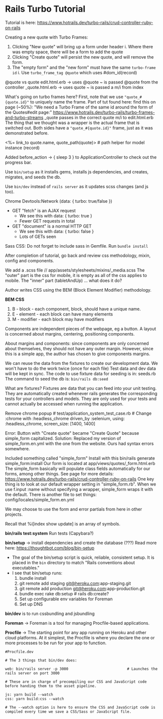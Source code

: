 # Rails Turbo Tutorial

Tutorial is here:
https://www.hotrails.dev/turbo-rails/crud-controller-ruby-on-rails

Creating a new quote with Turbo Frames:
1. Clicking "New quote" will bring up a form under header
	i. Where there was empty space, there will be a form to add the quote
2. Clicking "Create quote" will persist the new quote, and will remove the form.
3. The "empty form" and the "new form" must have the same `turbo-frame id`
	i. Use `turbo_frame_tag @quote` which uses #dom_id(record)


@quote vs quote
	edit.html.erb -> uses @quote
		~ is passed @quote from the controller
	_quote.html.erb -> uses quote
		~ is passed a m/i from index

What's going on turbo frames here?
First, note that we use `"quote_#{quote.id}"` to uniquely name the frame.
Part of tut found here:
	find this on page (~50%): "We need a Turbo Frame of the same id around the form of the Quotes#edit page:"
	https://www.hotrails.dev/turbo-rails/turbo-frames-and-turbo-streams
_quote passes in the correct quote m/i to edit.html.erb
The thing that we thought was a wrapper is the actual frame that is switched out.
Both sides have a  `"quote_#{quote.id}"` frame, just as it was demonstrated before.


<%= link_to quote.name, quote_path(quote)>						# path helper for model instance (record)

Added before_action -> { sleep 3 } to ApplicationController to check out the progress bar.

Use `bin/setup` as it installs gems, installs js dependencies, and creates, migrates, and seeds the db.

Use `bin/dev` instead of `rails server` as it updates scss changes (and js too).

Chrome Devtools:Network (data: { turbo: true/false })
* GET "fetch" is an AJAX request
	- We see this with data: { turbo: true }
	- Fewer GET requests in total
* GET "document" is a normal HTTP GET
	- We see this with data: { turbo: false }
	- Lots of GETs seen

Sass CSS: Do not forget to include sass in Gemfile. Run `bundle install`

After completion of tutorial, go back and review css methodology, mixin, config and components.

We add a .scss file
	// app/assets/stylesheets/mixins/_media.scss
The "outer" part is the css for mobile, it is empty as all of the css applies to mobile.
The "inner" part (tabletAndUp) ... what does it do?

Author writes CSS using the BEM (Block Element Modifier) methodology.

**BEM CSS**
1. B - block - each component, block, should have a unique name.
2. E - element - each block can have many elements
3. M - modifier - each block may have modifiers

Components are independent pieces of the webpage, eg a button.
A layout is concerned about margins, centering, positioning components.

About margins and components: since components are only concerned about themselves, they should not have any outer margin. 
However, since this is a simple app, the author has chosen to give components margins.

We can reuse the data from the fixtures to create our development data.
We won't have to do the work twice (once for each file)
Test data and dev data will be kept in sync.
The code to use fixture data for seeding is in:
	seeds.rb
The command to seed the db is:
`bin/rails db:seed`

What are fixtures?
	Fixtures are data that you can feed into your unit testing. They are automatically created whenever rails generates the corresponding tests for your controllers and models. They are only used for your tests and cannot actually be accessed when running the application.

Remove chrome popup
	# test/application_system_test_case.rb
		# Change :chrome with :headless_chrome
		driven_by :selenium, using: :headless_chrome, screen_size: [1400, 1400]

Error: Button with "Create quote" became "Create Quote" because simple_form capitalized.
Solution: Replaced my version of simple_form.en.yml with the one from the website. Ours had syntax errors somewhere.

Included something called "simple_form"
Install with this
	bin/rails generate simple_form:install
Our form is located at
	app/views/quotes/_form.html.erb
The simple_form basically will populate class fields automatically for our forms, among other things. See page for more details:
	https://www.hotrails.dev/turbo-rails/crud-controller-ruby-on-rails
One key thing is to look at our default wrapper setting in "simple_form.rb".
When we use f.input :name without specifying a wrapper, simple_form wraps it with the default.
There is another file to set things:
	config/locales/simple_form.en.yml



We may choose to use the form and error partials from here in other projects.

Recall that %i[index show update] is an array of symbols.

**bin/rails test:system** Run tests (Capybara?)

**bin/setup** -> install dependencies and create the database (???)
Read more here: https://thoughtbot.com/blog/bin-setup
* The goal of the bin/setup script is quick, reliable, consistent setup. It is placed in the `bin` directory to match "Rails conventions about executables."
* I see that bin/setup runs:
	1. bundle install
	2. git remote add staging git@heroku.com:app-staging.git
	3. git remote add production git@heroku.com:app-production.git
	4. bundle exec rake db:setup 																									# rails db:create?
	5. Set up configurable env variables for Foreman
	6. Set up DNS

**bin/dev** is to run cssbundling and jsbundling

**Foreman** -> Foreman is a tool for managing Procfile-based applications.

**Procfile** -> The starting point for any app running on Heroku and other cloud platforms. At it simplest, the Procfile is where you declare the one or more processes to be run for your app to function.

```
#Procfile.dev

# The 3 things that bin/dev does:

web: bin/rails server -p 3000							# Launches the rails server on port 3000

# These are in charge of precompiling our CSS and JavaScript code before handing them to the asset pipeline. 

js: yarn build --watch
css: yarn build:css --watch

# The --watch option is here to ensure the CSS and JavaScript code is compiled every time we save a CSS/Sass or JavaScript file.
```